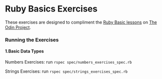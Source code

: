 # Ruby Basics Exercises
These exercises are designed to compliment the [Ruby Basic lessons](https://www.theodinproject.com/courses/ruby-programming#basic-ruby) on [The Odin Project](https://www.theodinproject.com/).

### Running the Exercises

#### 1.Basic Data Types

Numbers Exercises: run `rspec spec/numbers_exercises_spec.rb`

Strings Exercises: run `rspec spec/strings_exercises_spec.rb`

